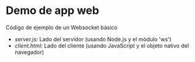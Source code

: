 # Demo de app web
Código de ejemplo de un Websocket básico

- *server.js:* Lado del servidor (usando Node.js y el módulo 'ws')
- *client.html:* Lado del cliente (usando JavaScript y el objeto nativo del navegador)
